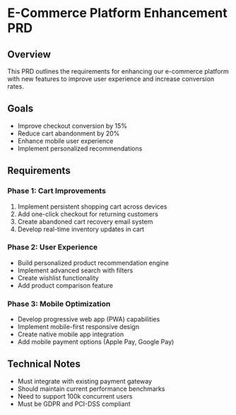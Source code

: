 # E-Commerce Platform Enhancement PRD

## Overview
This PRD outlines the requirements for enhancing our e-commerce platform with new features to improve user experience and increase conversion rates.

## Goals
- Improve checkout conversion by 15%
- Reduce cart abandonment by 20%
- Enhance mobile user experience
- Implement personalized recommendations

## Requirements

### Phase 1: Cart Improvements
1. Implement persistent shopping cart across devices
2. Add one-click checkout for returning customers
3. Create abandoned cart recovery email system
4. Develop real-time inventory updates in cart

### Phase 2: User Experience
- Build personalized product recommendation engine
- Implement advanced search with filters
- Create wishlist functionality
- Add product comparison feature

### Phase 3: Mobile Optimization
* Develop progressive web app (PWA) capabilities
* Implement mobile-first responsive design
* Create native mobile app integration
* Add mobile payment options (Apple Pay, Google Pay)

## Technical Notes
- Must integrate with existing payment gateway
- Should maintain current performance benchmarks
- Need to support 100k concurrent users
- Must be GDPR and PCI-DSS compliant
